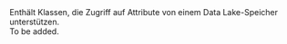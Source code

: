 <Namespace Name="Microsoft.Azure.Management.DataLake.Store.Models">
  <Docs>
    <summary>Enthält Klassen, die Zugriff auf Attribute von einem Data Lake-Speicher unterstützen.</summary> 
    <remarks>To be added.</remarks>
  </Docs>
</Namespace>
